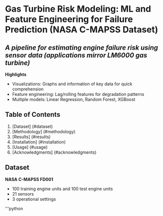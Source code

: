 # Gas Turbine Risk Modeling: ML and Feature Engineering for Failure Prediction (NASA C-MAPSS Dataset)

## *A pipeline for estimating engine failure risk using sensor data (applications mirror LM6000 gas turbine)*

**Highlights**
- Visualizations: Graphs and information of key data for quick comprehension
- Feature engineering: Lag/rolling features for degradation patterns
- Multiple models: Linear Regression, Random Forest, XGBoost

## Table of Contents
1. [Dataset] (#dataset)
2. [Methodology] (#methodology)
3. [Results] (#results)
4. [Installation] (#installation)
5. [Usage] (#usage)
6. [Acknowledgments] (#acknowledgments)

## Dataset
**NASA C-MAPSS FD001**
- 100 training engine units and 100 test engine units
- 21 sensors
- 3 operational settings

'''python
